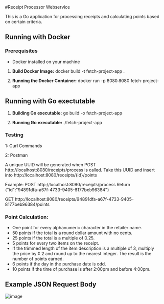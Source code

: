 #Receipt Processor Webservice

This is a Go application for processing receipts and calculating points based on certain criteria.

## Running with Docker
### Prerequisites
- Docker installed on your machine

1. **Build Docker Image:**
docker build -t fetch-project-app .

2. **Running the Docker Container:**
docker run -p 8080:8080 fetch-project-app

## Running with Go exectutable 

1. **Building Go executable:**
   go build -o fetch-project-app
   
2. **Running Go executable:**
   ./fetch-project-app

### Testing
1: Curl Commands

2: Postman

A unique UUID will be generated when POST http://localhost:8080/receipts/process is called.
Take this UUID and insert into http://localhost:8080/receipts/{id}/points

Example:
POST http://localhost:8080/receipts/process
Return
{"id":"94891dfa-a67f-4733-9405-8177beb96384"}

GET http://localhost:8080/receipts/94891dfa-a67f-4733-9405-8177beb96384/points
### Point Calculation:
   - One point for every alphanumeric character in the retailer name.
   - 50 points if the total is a round dollar amount with no cents.
   - 25 points if the total is a multiple of 0.25.
   - 5 points for every two items on the receipt.
   - If the trimmed length of the item description is a multiple of 3, multiply the price by 0.2 and round up to the nearest integer. The result is the number of points earned.
   - 6 points if the day in the purchase date is odd.
   - 10 points if the time of purchase is after 2:00pm and before 4:00pm.

## Example JSON Request Body
![image](https://github.com/BLara408/ReceiptProcessorWebservice/assets/24239807/99560f39-417f-4305-90c1-89181e3d99fa)
